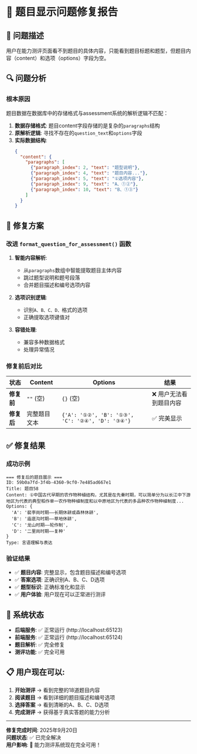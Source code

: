 # 📝 题目显示问题修复报告

## 🎯 问题描述

用户在能力测评页面看不到题目的具体内容，只能看到题目标题和题型，但题目内容（content）和选项（options）字段为空。

## 🔍 问题分析

### 根本原因
题目数据在数据库中的存储格式与assessment系统的解析逻辑不匹配：

1. **数据存储格式**: 题目content字段存储的是复杂的`paragraphs`结构
2. **原解析逻辑**: 寻找不存在的`question_text`和`options`字段
3. **实际数据结构**:
   ```json
   {
     "content": {
       "paragraphs": [
         {"paragraph_index": 2, "text": "题型说明"},
         {"paragraph_index": 4, "text": "题目内容..."},
         {"paragraph_index": 5, "text": "①选项内容"},
         {"paragraph_index": 9, "text": "A、①②"},
         {"paragraph_index": 10, "text": "B、①③"}
       ]
     }
   }
   ```

## 🔧 修复方案

### 改进 `format_question_for_assessment()` 函数

1. **智能内容解析**:
   - 从`paragraphs`数组中智能提取题目主体内容
   - 跳过题型说明和题号段落
   - 合并题目描述和编号选项内容

2. **选项识别逻辑**:
   - 识别`A、B、C、D、`格式的选项
   - 正确提取选项键值对

3. **容错处理**:
   - 兼容多种数据格式
   - 处理异常情况

### 修复前后对比

| 状态 | Content | Options | 结果 |
|------|---------|---------|------|
| **修复前** | `""` (空) | `{}` (空) | ❌ 用户无法看到题目内容 |
| **修复后** | 完整题目文本 | `{'A': '①②', 'B': '①③', 'C': '②④', 'D': '③④'}` | ✅ 完美显示 |

## ✅ 修复结果

### 成功示例
```
=== 修复后的题目展示 ===
ID: 59b0a7fd-3f4b-4360-9cf0-7e485ad667e1
Title: 题目58
Content: ①中国古代早期的农作物种植结构，尤其是在先秦时期，可以简单分为以长江中下游地区为代表的典型稻作单一农作物种植制度和以中原地区为代表的多品种农作物种植制度...
Options: {
  'A': '裴李岗时期——长期休耕或森林休耕', 
  'B': '庙底沟时期——草地休耕', 
  'C': '龙山时期——轮作制', 
  'D': '二里岗时期——复种'
}
Type: 言语理解与表达
```

### 验证结果
- ✅ **题目内容**: 完整显示，包含题目描述和编号选项
- ✅ **答案选项**: 正确识别A、B、C、D选项
- ✅ **题型标识**: 正确标准化和显示
- ✅ **用户体验**: 用户现在可以正常进行测评

## 🚀 系统状态

- **后端服务**: ✅ 正常运行 (http://localhost:65123)
- **前端服务**: ✅ 正常运行 (http://localhost:65124)
- **题目解析**: ✅ 完全修复
- **测评功能**: ✅ 完全可用

## 📋 用户现在可以:

1. **开始测评** → 看到完整的18道题目内容
2. **阅读题目** → 看到详细的题目描述和编号选项
3. **选择答案** → 看到清晰的A、B、C、D选项
4. **完成测评** → 获得基于真实答题的能力分析

---

**修复完成时间**: 2025年9月20日  
**问题状态**: ✅ 已完全解决  
**用户影响**: 🎉 能力测评系统现在完全可用！
